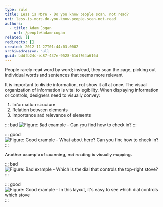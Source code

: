 ```yaml
---
type: rule
title: Less is More - Do you know people scan, not read?
uri: less-is-more-do-you-know-people-scan-not-read
authors:
  - title: Adam Cogan
    url: /people/adam-cogan
related: []
redirects: []
created: 2012-11-27T01:44:03.000Z
archivedreason: null
guid: bddfb24c-ec87-437e-9528-61df264a616d
---
```

People rarely read word by word; instead, they scan the page, picking out individual words and sentences that seems more relevant.

<!--endintro-->

It is important to divide information, not show it all at once. The visual organization of information is vital to legibility. When displaying information or controls, designers need to visually convey:

1. Information structure
2. Relation between elements
3. Importance and relevance of elements

::: bad
![Figure: Bad example - Can you find how to check in?](../../assets/bad_informationscan.png)
:::

::: good
![Figure: Good example - What about here? Can you find how to check in?](delta-airline.png)
:::

Another example of scanning, not reading is visually mapping.

::: bad
![Figure: Bad example - Which is the dial that controls the top-right stove?](../../assets/Bad-Mapping.jpg)
:::

::: good
![Figure: Good example - In this layout, it's easy to see which dial controls which stove](../../assets/Good-Mapping.jpg)
:::
